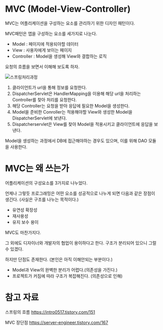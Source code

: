 # MVC (Model-View-Controller)

MVC는 어플리케이션을 구성하는 요소를 관리하기 위한 디자인 패턴이다.

MVC패턴은 앱을 구성하는 요소를 세가지로 나눈다.

- Model : 페이지에 적용되야할 데이터
- View : 사용자에게 보이는 페이지
- Controller : Model을 생성해 View와 결합하는 로직

요청의 흐름을 보면서 이해해 보도록 하자.

![스프링처리과정](https://t1.daumcdn.net/cfile/tistory/996CA6455B90B6CC4E)

1. 클라이언트가 url을 통해 정보를 요청한다.
1. DispatcherServlet은 HandlerMapping을 이용해 해당 url을 처리하는 Controller를 찾아 처리를 요청한다.
1. 해당 Controller는 요청을 받아 응답에 필요한 Model을 생성한다.
1. Model을 준비한 Conroller는 적용해야할 View와 생성한 Model을 DispatcherServlet에 보낸다.
1. Dispatcherservlet은 View를 찾아 Model을 적용시키고 클라이언트에 응답을 보낸다.

Model을 생성하는 과정에서 DB에 접근해야하는 경우도 있으며, 이를 위해 DAO 모듈을 사용한다.

# MVC는 왜 쓰는가
어플리케이션의 구성요소를 3가지로 나누었다.

언제나 그렇듯 프로그래밍은 어떤 요소를 성공적으로 나누게 되면 다음과 같은 장점이 생긴다. (사실은 구조를 나누는 목적이다.)

- 유연성 확장성
- 재사용성
- 유지 보수 용이

MVC도 마찬가지다.

그 외에도 디자이너와 개발자의 협업이 용이하다고 한다. 구조가 분리되어 있으니 그럴 수 있겠다.

하지만 단점도 존재한다. (본인은 아직 이해안되는 부분이다.)

- Model과 View의 완벽한 분리가 어렵다.(의존성을 가진다.)
- 프로젝트가 커짐에 따라 구조가 복잡해진다. (의존성으로 인해)

# 참고 자료
스프링의 흐름
https://intro0517.tistory.com/151

MVC 장단점
https://server-engineer.tistory.com/167